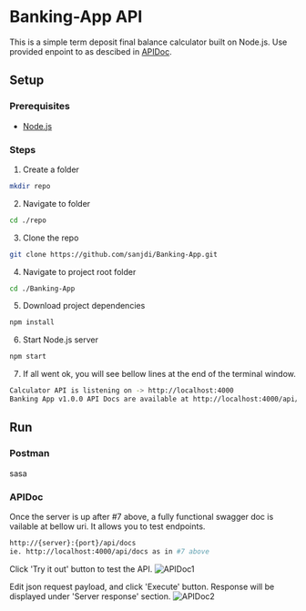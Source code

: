# Banking-App API
This is a simple term deposit final balance calculator built on Node.js. Use provided enpoint to as descibed in [APIDoc](https://github.com/sanjdi/Banking-App/edit/main/README.md#APIDoc). 

## Setup

### Prerequisites
* [Node.js](https://nodejs.org/en/docs)

### Steps
1. Create a folder
```sh
mkdir repo
```
2. Navigate to folder
```sh
cd ./repo
```
3. Clone the repo
```sh
git clone https://github.com/sanjdi/Banking-App.git
```
4. Navigate to project root folder
```sh
cd ./Banking-App
```
5. Download project dependencies
```sh
npm install
```
6. Start Node.js server
```sh
npm start
```
7. If all went ok, you will see bellow lines at the end of the terminal window.
```sh
Calculator API is listening on -> http://localhost:4000
Banking App v1.0.0 API Docs are available at http://localhost:4000/api/docs
```

## Run
### Postman
sasa

### APIDoc
Once the server is up after #7 above, a fully functional swagger doc is vailable at bellow uri. It allows you to test endpoints.
```sh
http://{server}:{port}/api/docs
ie. http://localhost:4000/api/docs as in #7 above
```
Click 'Try it out' button to test the API.
![APIDoc1](src/docs/APIDocs1.png)

Edit json request payload, and click 'Execute' button. Response will be displayed under 'Server response' section. 
![APIDoc2](src/docs/APIDocs2.png)
